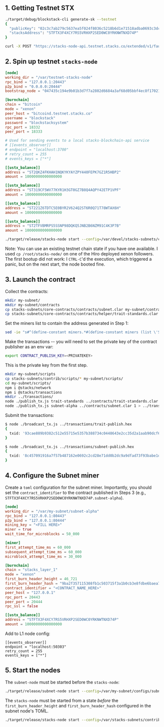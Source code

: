 ## 1. Getting Testnet STX

```bash
./target/debug/blockstack-cli generate-sk --testnet
{ 
  "publicKey": "02c3c7ab279c5637ea5f024f8036c5218b6d1e71518adba0693c3dcc7bead92305",
  "stacksAddress": "STFTX3F4XCY7RS5VRHXP2SED0WC0YRKNWTNXD74P"
}
```

```bash
curl -X POST "https://stacks-node-api.testnet.stacks.co/extended/v1/faucets/stx?address=STFTX3F4XCY7RS5VRHXP2SED0WC0YRKNWTNXD74P&stacking=true"
```

## 2. Spin up testnet `stacks-node`


```toml
[node]
working_dir = "/var/testnet-stacks-node"
rpc_bind = "127.0.0.1:20443"
p2p_bind = "0.0.0.0:20444"
bootstrap_node = "047435c194e9b01b3d7f7a2802d6684a3af68d05bbf4ec8f17021980d777691f1d51651f7f1d566532c804da506c117bbf79ad62eea81213ba58f8808b4d9504ad@testnet.stacks.co:20444"

[burnchain]
chain = "bitcoin"
mode = "xenon"
peer_host = "bitcoind.testnet.stacks.co"
username = "blockstack"
password = "blockstacksystem"
rpc_port = 18332
peer_port = 18333

# Used for sending events to a local stacks-blockchain-api service
# [[events_observer]]
# endpoint = "localhost:3700"
# retry_count = 255
# events_keys = ["*"]

[[ustx_balance]]
address = "ST2QKZ4FKHAH1NQKYKYAYZPY440FEPK7GZ1R5HBP2"
amount = 10000000000000000

[[ustx_balance]]
address = "ST319CF5WV77KYR1H3GT0GZ7B8Q4AQPY42ETP1VPF"
amount = 10000000000000000

[[ustx_balance]]
address = "ST221Z6TDTC5E0BYR2V624Q2ST6R0Q71T78WTAX6H"
amount = 10000000000000000

[[ustx_balance]]
address = "ST2TFVBMRPS5SSNP98DQKQ5JNB2B6NZM91C4K3P7B"
amount = 10000000000000000
```


```bash
./target/release/stacks-node start --config=/var/devel/stacks-subnets/contrib/conf/stacks-l1-testnet.toml 2>&1 | tee -i /tmp/stacks-testnet-0426-1055.log
```

Note: You can use an existing testnet chain state if you have one available.
I used `cp /root/stacks-node/` on one of the Hiro deployed xenon followers.
The first bootup did not work: I `CTRL-C`'d the execution, which triggered a panic,
but on the next start, the node booted fine.

## 3. Launch the contract

Collect the contracts:

```bash
mkdir my-subnet/
mkdir my-subnet/contracts
cp stacks-subnets/core-contracts/contracts/subnet.clar my-subnet/contracts/
cp stacks-subnets/core-contracts/contracts/helper/trait-standards.clar my-subnet/contracts/
```

Set the miners list to contain the address generated in Step 1:

```bash
sed -ie "s#^(define-constant miners.*#(define-constant miners (list \'STFTX3F4XCY7RS5VRHXP2SED0WC0YRKNWTNXD74P))#" my-subnet/contracts/subnet.clar
```

Make the transactions -- you will need to set the private key of the contract publisher as an env var:

```bash
export CONTRACT_PUBLISH_KEY=<PRIVATEKEY>
```

This is the private key from the first step.

```bash
mkdir my-subnet/scripts
cp stacks-subnets/contrib/scripts/* my-subnet/scripts/
cd my-subnet/scripts/
npm i @stacks/network
npm i @stacks/transactions
mkdir ../transactions/
node ./publish_tx.js trait-standards ../contracts/trait-standards.clar 0 > ../transactions/trait-publish.hex
node ./publish_tx.js subnet-alpha ../contracts/subnet.clar 1 > ../transactions/subnet-publish.hex
```

Submit the transactions:

```bash
$ node ./broadcast_tx.js ../transactions/trait-publish.hex
{
  txid: '93cae889b9382c512e55715e5357b388734c0448643e2cc35d2a1aab90dcf61a'
}

$ node ./broadcast_tx.js ../transactions/subnet-publish.hex
{
  txid: '8c457091916a7f57b487162e0692c2cd28e71dd0b2dc9a9dfad73f93babe1dfd'
}
```

## 4. Configure the Subnet miner

Create a `toml` configuration for the subnet miner.  Importantly,
you should set the `contract_identifier` to the contract published in
Steps 3 (e.g., `STFTX3F4XCY7RS5VRHXP2SED0WC0YRKNWTNXD74P.subnet-alpha`).

```toml
[node]
working_dir = "/var/my-subnet/subnet-alpha"
rpc_bind = "127.0.0.1:80443"
p2p_bind = "127.0.0.1:80444"
mining_key = "<FILL HERE>"
miner = true
wait_time_for_microblocks = 50_000

[miner]
first_attempt_time_ms = 60_000
subsequent_attempt_time_ms = 60_000
microblock_attempt_time_ms = 30_000

[burnchain]
chain = "stacks_layer_1"
mode = "xenon"
first_burn_header_height = 46_721
first_burn_header_hash = "9ba2f357115308fb1c503715f3a1b0cb3e8fdbe6baea7e7634635affdf675501"
contract_identifier = "<CONTRACT_NAME_HERE>"
peer_host = "127.0.0.1"
rpc_port = 20443
peer_port = 20444
rpc_ssl = false

[[ustx_balance]]
address = "STFTX3F4XCY7RS5VRHXP2SED0WC0YRKNWTNXD74P"
amount = 10000000000000000
```

Add to L1 node config:
```
[[events_observer]]
endpoint = "localhost:50303"
retry_count = 255
events_keys = ["*"]
```

## 5. Start the nodes

The `subnet-node` must be started before the `stacks-node`:

```bash
./target/release/subnet-node start --config=/var/my-subnet/configs/subnet-miner.toml 2>&1 | tee /var/my-subnet/subnet-miner.log
```

The `stacks-node` must be started from a state _before_ the
`first_burn_header_height` and `first_burn_header_hash` configured
in the subnet node's TOML.

```bash
./target/release/stacks-node start --config=/var/stacks-subnets/contrib/conf/stacks-l1-testnet.toml 2>&1 | tee -i /tmp/stacks-testnet.log
```
